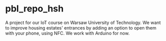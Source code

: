 # pbl_repo_hsh
A project for our IoT course on Warsaw University of Technology. We want to improve housing estates' entrances by adding an option to open them with your phone, using NFC.
We work with Arduino for now.

